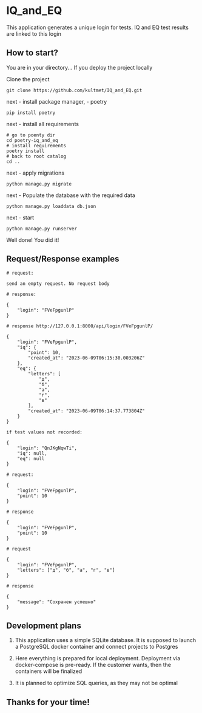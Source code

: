 # IQ_and_EQ

This application generates a unique login for tests. IQ and EQ test results are linked to this login

## How to start?

You are in your directory... If you deploy the project locally

Clone the project

```
git clone https://github.com/kultmet/IQ_and_EQ.git
```


next - install package manager, - poetry

```
pip install poetry
```


next - install all requirements

```
# go to poenty dir
cd poetry-iq_and_eq
# install requirements
poetry install
# back to root catalog
cd ..
```


next - apply migrations

```
python manage.py migrate
```


next - Populate the database with the required data

```
python manage.py loaddata db.json
```


next - start

```
python manage.py runserver
```

Well done! You did it!

## Request/Response examples

[POST]: http://127.0.0.1:8000/api/login/

```
# request:

send an empty request. No request body
```

```
# response:

{
    "login": "FVeFpgunlP"
}
```


[GET]: http://127.0.0.1:8000/api/login/<login:str>/

```
# response http://127.0.0.1:8000/api/login/FVeFpgunlP/

{
    "login": "FVeFpgunlP",
    "iq": {
        "point": 10,
        "created_at": "2023-06-09T06:15:30.003206Z"
    },
    "eq": {
        "letters": [
            "д",
            "б",
            "а",
            "г",
            "в"
        ],
        "created_at": "2023-06-09T06:14:37.773804Z"
    }
}

if test values not recorded:

{
    "login": "QnJKgNqwTi",
    "iq": null,
    "eq": null
}
```

[POST]: http://localhost:8000/api/iq/

```
# request:

{
    "login": "FVeFpgunlP",
    "point": 10
}
```

```
# response

{
    "login": "FVeFpgunlP",
    "point": 10
}
```


[POST]: http://localhost:8000/api/eq/

```
# request 

{
    "login": "FVeFpgunlP",
    "letters": ["д", "б", "а", "г", "в"]
}
```

```
# response

{
    "message": "Сохранен успешно"
}
```

## Development plans

1) This application uses a simple SQLite database. It is supposed to launch a PostgreSQL docker container and connect projects to Postgres

2) Here everything is prepared for local deployment. Deployment via docker-compose is pre-ready. If the customer wants, then the containers will be finalized

3) It is planned to optimize SQL queries, as they may not be optimal

## Thanks for your time!

